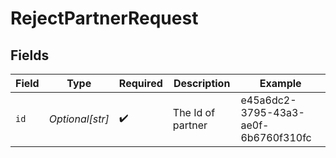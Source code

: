 # RejectPartnerRequest


## Fields

| Field                                | Type                                 | Required                             | Description                          | Example                              |
| ------------------------------------ | ------------------------------------ | ------------------------------------ | ------------------------------------ | ------------------------------------ |
| `id`                                 | *Optional[str]*                      | :heavy_check_mark:                   | The Id of partner                    | e45a6dc2-3795-43a3-ae0f-6b6760f310fc |